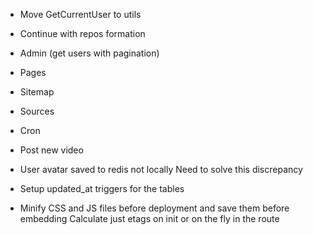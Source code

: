 * Move GetCurrentUser to utils
* Continue with repos formation

* Admin (get users with pagination)
* Pages
* Sitemap
* Sources
* Cron
* Post new video

* User avatar saved to redis not locally
  Need to solve this discrepancy

* Setup updated_at triggers for the tables
* Minify CSS and JS files before deployment and save them before embedding
  Calculate just etags on init or on the fly in the route
